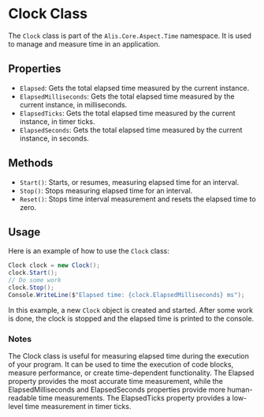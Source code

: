 # Clock Class

The `Clock` class is part of the `Alis.Core.Aspect.Time` namespace. It is used to manage and measure time in an application.

## Properties

- `Elapsed`: Gets the total elapsed time measured by the current instance.
- `ElapsedMilliseconds`: Gets the total elapsed time measured by the current instance, in milliseconds.
- `ElapsedTicks`: Gets the total elapsed time measured by the current instance, in timer ticks.
- `ElapsedSeconds`: Gets the total elapsed time measured by the current instance, in seconds.

## Methods

- `Start()`: Starts, or resumes, measuring elapsed time for an interval.
- `Stop()`: Stops measuring elapsed time for an interval.
- `Reset()`: Stops time interval measurement and resets the elapsed time to zero.

## Usage

Here is an example of how to use the `Clock` class:

```csharp
Clock clock = new Clock();
clock.Start();
// Do some work
clock.Stop();
Console.WriteLine($"Elapsed time: {clock.ElapsedMilliseconds} ms");
```

In this example, a new `Clock` object is created and started. After some work is done, the clock is stopped and the elapsed time is printed to the console.

### Notes

The Clock class is useful for measuring elapsed time during the execution of your program. It can be used to time the execution of code blocks, measure performance, or create time-dependent functionality. The Elapsed property provides the most accurate time measurement, while the ElapsedMilliseconds and ElapsedSeconds properties provide more human-readable time measurements. The ElapsedTicks property provides a low-level time measurement in timer ticks.